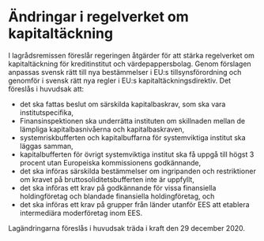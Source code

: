 # Ändringar i regelverket om kapitaltäckning

I lagrådsremissen föreslår regeringen åtgärder för att stärka regelverket om kapitaltäckning för kreditinstitut och värdepappersbolag. Genom förslagen anpassas svensk rätt till nya bestämmelser i EU:s tillsynsförordning och genomför i svensk rätt nya regler i EU:s kapitaltäckningsdirektiv.
Det föreslås i huvudsak att:

* det ska fattas beslut om särskilda kapitalbaskrav, som ska vara
institutspecifika,
* Finansinspektionen ska underrätta instituten om skillnaden mellan de lämpliga kapitalbasnivåerna och kapitalbaskraven,
* systemriskbufferten och kapitalbuffarna för systemviktiga institut ska
läggas samman,
* kapitalbufferten för övrigt systemviktiga institut ska få uppgå till högst 3 procent utan Europeiska kommissionens godkännande,
* det ska införas särskilda bestämmelser om ingripanden och restriktioner om kravet på bruttosoliditetsbufferten inte är uppfyllt,
* det ska införas ett krav på godkännande för vissa finansiella holdingföretag och blandade finansiella holdingföretag, och
* det ska införas ett krav på grupper från länder utanför EES att etablera intermediära moderföretag inom EES.

Lagändringarna föreslås i huvudsak träda i kraft den 29 december 2020.
